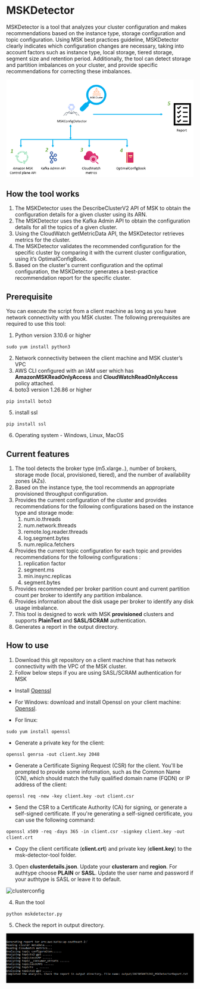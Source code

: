 # MSKDetector

MSKDetector is a tool that analyzes your cluster configuration and makes recommendations based on the instance type, storage configuration and topic configuration. Using MSK best practices guideline, MSKDetector clearly indicates which configuration changes are necessary, taking into account factors such as instance type, local storage, tiered storage, segment size and retention period. Additionally, the tool can detect storage and partition imbalances on your cluster, and provide specific recommendations for correcting these imbalances.

![Detectorimage](images/mskdetector.png)

## How the tool works

1. The MSKDetector uses the DescribeClusterV2 API of MSK to obtain the configuration details for a given cluster using its ARN. 
2. The MSKDetector uses the Kafka Admin API to obtain the configuration details for all the topics of a given cluster.
3. Using the CloudWatch getMetricData API, the MSKDetector retrieves metrics for the cluster.
4. The MSKDetector validates the recommended configuration for the specific cluster by comparing it with the current cluster configuration, using it’s OptimalConfigBook.
5. Based on the cluster's current configuration and the optimal configuration, the MSKDetector generates a best-practice recommendation report for the specific cluster.



## Prerequisite

You can execute the script from a client machine as long as you have network connectivity with you MSK cluster. The following prerequisites are required to use this tool:
 

1. Python version 3.10.6 or higher

```
sudo yum install python3
```

2. Network connectivity between the client machine and MSK cluster’s VPC
3. AWS CLI configured with an IAM user which has  **AmazonMSKReadOnlyAccess** and **CloudWatchReadOnlyAccess** policy attached.
4. boto3 version 1.26.86 or higher

```
pip install boto3 
```

5. install ssl

```
pip install ssl 
```

6. Operating system - Windows, Linux, MacOS





## Current features

1. The tool detects the broker type (m5.xlarge..), number of brokers, storage mode (local, provisioned, tiered), and the number of availability zones (AZs).
2. Based on the instance type, the tool recommends an appropriate provisioned throughput configuration.
3. Provides the current configuration of the cluster and provides recommendations for the following configurations based on the instance type and storage mode:
    1. num.io.threads
    2. num.network.threads
    3. remote.log.reader.threads
    4. log.segment.bytes
    5. num.replica.fetchers
4. Provides the current topic configuration for each topic and provides recommendations for the following configurations :
    1. replication factor
    2. segment.ms
    3. min.insync.replicas
    4. segment.bytes
5. Provides recommended per broker partition count and current partition count per broker to identify any partition imbalance.
6. Provides information about the disk usage per broker to identify any disk usage imbalance.
8. This tool is designed to work with MSK **provisioned** clusters and supports **PlainText** and **SASL/SCRAM** authentication.
7. Generates a report in the output directory.

## How to use
1. Download this git repository on a client machine that has network connectivity with the VPC of the MSK cluster.
2. Follow below steps if you are using SASL/SCRAM authentication for MSK
* Install [Openssl](https://www.openssl.org/) 

* For Windows: download and install Openssl on your client machine: [Openssl](https://wiki.openssl.org/index.php/Binaries).

* For linux: 
```
sudo yum install openssl
```

* Generate a private key for the client:

```
openssl genrsa -out client.key 2048
```

* Generate a Certificate Signing Request (CSR) for the client. You'll be prompted to provide some information, such as the Common Name (CN), which should match the fully qualified domain name (FQDN) or IP address of the client:

```
openssl req -new -key client.key -out client.csr
```

* Send the CSR to a Certificate Authority (CA) for signing, or generate a self-signed certificate. If you're generating a self-signed certificate, you can use the following command:

```
openssl x509 -req -days 365 -in client.csr -signkey client.key -out client.crt
```

* Copy the client certificate (**client.crt**) and private key (**client.key**) to the msk-detector-tool folder.

3. Open **clusterdetails.json**. Update your **clusterarn** and **region**. For authtype choose **PLAIN** or **SASL**. Update the user name and password if your authtype is SASL or leave it to default.

![clusterconfig](images\clusterconfig.png)


4. Run the tool

```
python mskdetector.py

```

5. Check the report in output directory.

![report](images\report.png)

